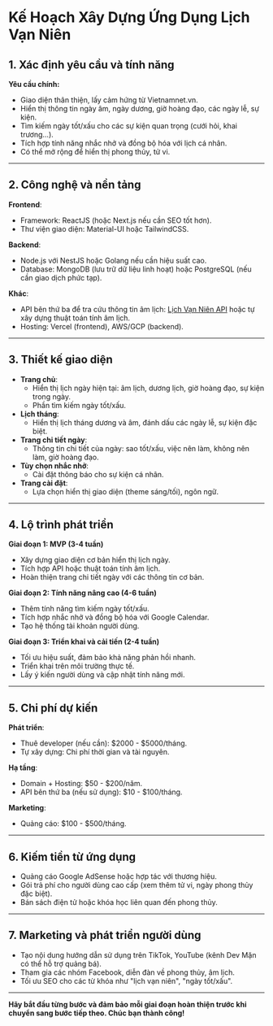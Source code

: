 
# Kế Hoạch Xây Dựng Ứng Dụng Lịch Vạn Niên

## 1. Xác định yêu cầu và tính năng
**Yêu cầu chính:**
- Giao diện thân thiện, lấy cảm hứng từ Vietnamnet.vn.
- Hiển thị thông tin ngày âm, ngày dương, giờ hoàng đạo, các ngày lễ, sự kiện.
- Tìm kiếm ngày tốt/xấu cho các sự kiện quan trọng (cưới hỏi, khai trương...).
- Tích hợp tính năng nhắc nhở và đồng bộ hóa với lịch cá nhân.
- Có thể mở rộng để hiển thị phong thủy, tử vi.

---

## 2. Công nghệ và nền tảng
**Frontend**:
- Framework: ReactJS (hoặc Next.js nếu cần SEO tốt hơn).
- Thư viện giao diện: Material-UI hoặc TailwindCSS.

**Backend**:
- Node.js với NestJS hoặc Golang nếu cần hiệu suất cao.
- Database: MongoDB (lưu trữ dữ liệu linh hoạt) hoặc PostgreSQL (nếu cần giao dịch phức tạp).

**Khác**:
- API bên thứ ba để tra cứu thông tin âm lịch: [Lịch Vạn Niên API](https://thuvienlich.com/) hoặc tự xây dựng thuật toán tính âm lịch.
- Hosting: Vercel (frontend), AWS/GCP (backend).

---

## 3. Thiết kế giao diện
- **Trang chủ**:
  - Hiển thị lịch ngày hiện tại: âm lịch, dương lịch, giờ hoàng đạo, sự kiện trong ngày.
  - Phần tìm kiếm ngày tốt/xấu.
- **Lịch tháng**:
  - Hiển thị lịch tháng dương và âm, đánh dấu các ngày lễ, sự kiện đặc biệt.
- **Trang chi tiết ngày**:
  - Thông tin chi tiết của ngày: sao tốt/xấu, việc nên làm, không nên làm, giờ hoàng đạo.
- **Tùy chọn nhắc nhở**:
  - Cài đặt thông báo cho sự kiện cá nhân.
- **Trang cài đặt**:
  - Lựa chọn hiển thị giao diện (theme sáng/tối), ngôn ngữ.

---

## 4. Lộ trình phát triển
**Giai đoạn 1: MVP (3-4 tuần)**
- Xây dựng giao diện cơ bản hiển thị lịch ngày.
- Tích hợp API hoặc thuật toán tính âm lịch.
- Hoàn thiện trang chi tiết ngày với các thông tin cơ bản.

**Giai đoạn 2: Tính năng nâng cao (4-6 tuần)**
- Thêm tính năng tìm kiếm ngày tốt/xấu.
- Tích hợp nhắc nhở và đồng bộ hóa với Google Calendar.
- Tạo hệ thống tài khoản người dùng.

**Giai đoạn 3: Triển khai và cải tiến (2-4 tuần)**
- Tối ưu hiệu suất, đảm bảo khả năng phản hồi nhanh.
- Triển khai trên môi trường thực tế.
- Lấy ý kiến người dùng và cập nhật tính năng mới.

---

## 5. Chi phí dự kiến
**Phát triển**:
- Thuê developer (nếu cần): $2000 - $5000/tháng.
- Tự xây dựng: Chi phí thời gian và tài nguyên.

**Hạ tầng**:
- Domain + Hosting: $50 - $200/năm.
- API bên thứ ba (nếu sử dụng): $10 - $100/tháng.

**Marketing**:
- Quảng cáo: $100 - $500/tháng.

---

## 6. Kiếm tiền từ ứng dụng
- Quảng cáo Google AdSense hoặc hợp tác với thương hiệu.
- Gói trả phí cho người dùng cao cấp (xem thêm tử vi, ngày phong thủy đặc biệt).
- Bán sách điện tử hoặc khóa học liên quan đến phong thủy.

---

## 7. Marketing và phát triển người dùng
- Tạo nội dung hướng dẫn sử dụng trên TikTok, YouTube (kênh Dev Mặn có thể hỗ trợ quảng bá).
- Tham gia các nhóm Facebook, diễn đàn về phong thủy, âm lịch.
- Tối ưu SEO cho các từ khóa như "lịch vạn niên", "ngày tốt/xấu".

---

**Hãy bắt đầu từng bước và đảm bảo mỗi giai đoạn hoàn thiện trước khi chuyển sang bước tiếp theo. Chúc bạn thành công!**
